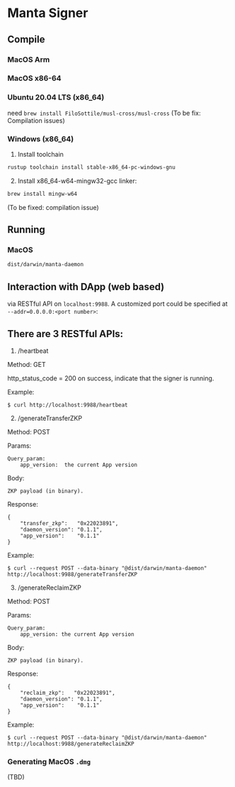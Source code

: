 Manta Signer
=========================

## Compile

### MacOS Arm

### MacOS x86-64


### Ubuntu 20.04 LTS (x86_64) 
need `brew install FiloSottile/musl-cross/musl-cross`
(To be fix: Compilation issues)

### Windows (x86_64)
1. Install toolchain

```bash
rustup toolchain install stable-x86_64-pc-windows-gnu
```

2. Install x86_64-w64-mingw32-gcc linker:
```bash
brew install mingw-w64
```
(To be fixed: compilation issue)

## Running

### MacOS
```bash
dist/darwin/manta-daemon
```

## Interaction with DApp (web based)

via RESTful API on `localhost:9988`.
A customized port could be specified at `--addr=0.0.0.0:<port number>`:

There are 3 RESTful APIs:
---
1. /heartbeat

Method: GET

http_status_code = 200 on success, indicate that the signer is running.

Example:

```
$ curl http://localhost:9988/heartbeat
```

2. /generateTransferZKP

Method: POST

Params:

    Query_param:
        app_version:  the current App version

Body:
    
    ZKP payload (in binary).

Response: 

    {
        "transfer_zkp":   "0x22023891",
        "daemon_version": "0.1.1",
        "app_version":    "0.1.1"
    }

Example:
```
$ curl --request POST --data-binary "@dist/darwin/manta-daemon" http://localhost:9988/generateTransferZKP
```

3. /generateReclaimZKP

Method: POST

Params:

    Query_param:
        app_version: the current App version

Body:

    ZKP payload (in binary).

Response:

    {
        "reclaim_zkp":   "0x22023891",
        "daemon_version": "0.1.1",
        "app_version":    "0.1.1"
    }

Example:
```
$ curl --request POST --data-binary "@dist/darwin/manta-daemon" http://localhost:9988/generateReclaimZKP
```

### Generating MacOS `.dmg`
(TBD)
